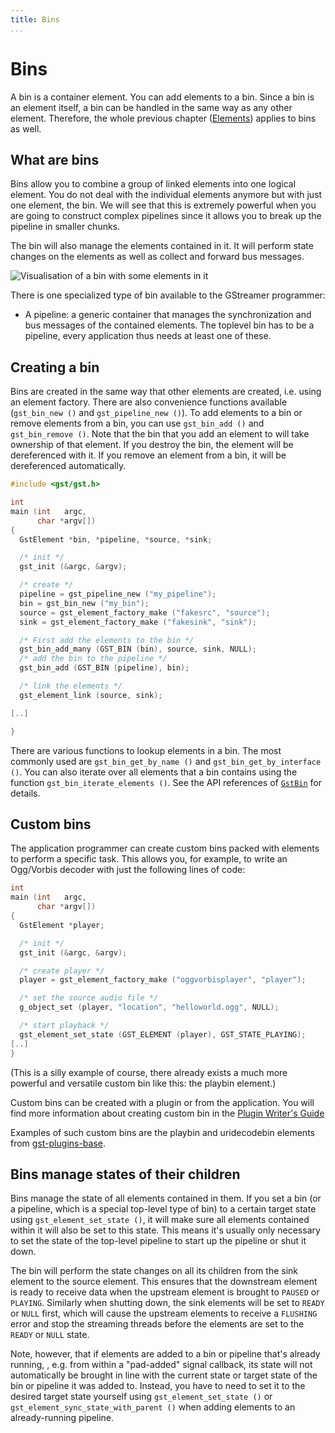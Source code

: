 ```yaml
---
title: Bins
...
```


# Bins

A bin is a container element. You can add elements to a bin. Since a bin
is an element itself, a bin can be handled in the same way as any other
element. Therefore, the whole previous chapter ([Elements][elements]) applies
to bins as well.

[elements]: application-development/basics/elements.md

## What are bins

Bins allow you to combine a group of linked elements into one logical
element. You do not deal with the individual elements anymore but with
just one element, the bin. We will see that this is extremely powerful
when you are going to construct complex pipelines since it allows you to
break up the pipeline in smaller chunks.

The bin will also manage the elements contained in it. It will perform
state changes on the elements as well as collect and forward bus
messages.

![Visualisation of a bin with some elements in
it](images/bin-element.png "fig:")

There is one specialized type of bin available to the GStreamer
programmer:

  - A pipeline: a generic container that manages the synchronization and
    bus messages of the contained elements. The toplevel bin has to be a
    pipeline, every application thus needs at least one of these.

## Creating a bin

Bins are created in the same way that other elements are created, i.e.
using an element factory. There are also convenience functions available
(`gst_bin_new ()` and `gst_pipeline_new ()`). To add elements to a bin
or remove elements from a bin, you can use `gst_bin_add ()` and
`gst_bin_remove ()`. Note that the bin that you add an element to will
take ownership of that element. If you destroy the bin, the element will
be dereferenced with it. If you remove an element from a bin, it will be
dereferenced automatically.

```c
#include <gst/gst.h>

int
main (int   argc,
      char *argv[])
{
  GstElement *bin, *pipeline, *source, *sink;

  /* init */
  gst_init (&argc, &argv);

  /* create */
  pipeline = gst_pipeline_new ("my_pipeline");
  bin = gst_bin_new ("my_bin");
  source = gst_element_factory_make ("fakesrc", "source");
  sink = gst_element_factory_make ("fakesink", "sink");

  /* First add the elements to the bin */
  gst_bin_add_many (GST_BIN (bin), source, sink, NULL);
  /* add the bin to the pipeline */
  gst_bin_add (GST_BIN (pipeline), bin);

  /* link the elements */
  gst_element_link (source, sink);

[..]

}

```

There are various functions to lookup elements in a bin. The most
commonly used are `gst_bin_get_by_name ()` and `gst_bin_get_by_interface
()`. You can also iterate over all elements that a bin contains using
the function `gst_bin_iterate_elements ()`. See the API references of
[`GstBin`](http://gstreamer.freedesktop.org/data/doc/gstreamer/stable/gstreamer/html/GstBin.html)
for details.

## Custom bins

The application programmer can create custom bins packed with elements
to perform a specific task. This allows you, for example, to write an
Ogg/Vorbis decoder with just the following lines of code:

```c
int
main (int   argc,
      char *argv[])
{
  GstElement *player;

  /* init */
  gst_init (&argc, &argv);

  /* create player */
  player = gst_element_factory_make ("oggvorbisplayer", "player");

  /* set the source audio file */
  g_object_set (player, "location", "helloworld.ogg", NULL);

  /* start playback */
  gst_element_set_state (GST_ELEMENT (player), GST_STATE_PLAYING);
[..]
}

```

(This is a silly example of course, there already exists a much more
powerful and versatile custom bin like this: the playbin element.)

Custom bins can be created with a plugin or from the application. You
will find more information about creating custom bin in the [Plugin
Writer's Guide](plugin-development/index.md)

Examples of such custom bins are the playbin and uridecodebin elements
from [gst-plugins-base](http://gstreamer.freedesktop.org/data/doc/gstreamer/head/gst-plugins-base-plugins/html/index.html).

## Bins manage states of their children

Bins manage the state of all elements contained in them. If you set a
bin (or a pipeline, which is a special top-level type of bin) to a
certain target state using `gst_element_set_state ()`, it will make sure
all elements contained within it will also be set to this state. This
means it's usually only necessary to set the state of the top-level
pipeline to start up the pipeline or shut it down.

The bin will perform the state changes on all its children from the sink
element to the source element. This ensures that the downstream element
is ready to receive data when the upstream element is brought to `PAUSED`
or `PLAYING`. Similarly when shutting down, the sink elements will be set
to `READY` or `NULL` first, which will cause the upstream elements to
receive a `FLUSHING` error and stop the streaming threads before the
elements are set to the `READY` or `NULL` state.

Note, however, that if elements are added to a bin or pipeline that's
already running, , e.g. from within a "pad-added" signal callback, its
state will not automatically be brought in line with the current state
or target state of the bin or pipeline it was added to. Instead, you
have to need to set it to the desired target state yourself using
`gst_element_set_state ()` or `gst_element_sync_state_with_parent ()`
when adding elements to an already-running pipeline.
